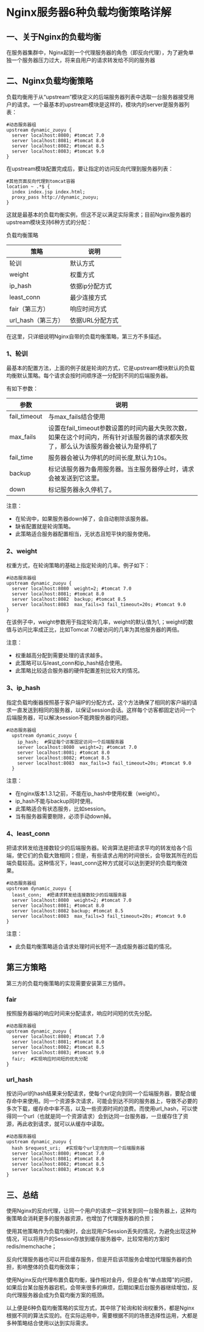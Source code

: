 # Nginx服务器6种负载均衡策略详解

##  一、关于Nginx的负载均衡

在服务器集群中，Nginx起到一个代理服务器的角色（即反向代理），为了避免单独一个服务器压力过大，将来自用户的请求转发给不同的服务器

##  二、Nginx负载均衡策略

负载均衡用于从“upstream”模块定义的后端服务器列表中选取一台服务器接受用户的请求。一个最基本的upstream模块是这样的，模块内的server是服务器列表：

```
#动态服务器组
upstream dynamic_zuoyu {
  server localhost:8080; #tomcat 7.0
  server localhost:8081; #tomcat 8.0
  server localhost:8082; #tomcat 8.5
  server localhost:8083; #tomcat 9.0
}
```

在upstream模块配置完成后，要让指定的访问反向代理到服务器列表：

```
#其他页面反向代理到tomcat容器
location ~ .*$ {
  index index.jsp index.html;
  proxy_pass http://dynamic_zuoyu;
}
```

这就是最基本的负载均衡实例，但这不足以满足实际需求；目前Nginx服务器的upstream模块支持6种方式的分配：

负载均衡策略

| 策略               | 说明            |
| ------------------ | --------------- |
| 轮训               | 默认方式        |
| weight             | 权重方式        |
| ip_hash            | 依据ip分配方式  |
| least_conn         | 最少连接方式    |
| fair（第三方）     | 响应时间方式    |
| url_hash（第三方） | 依据URL分配方式 |

在这里，只详细说明Nginx自带的负载均衡策略，第三方不多描述。

### 1、轮训

最基本的配置方法，上面的例子就是轮询的方式，它是upstream模块默认的负载均衡默认策略。每个请求会按时间顺序逐一分配到不同的后端服务器。

有如下参数：

| 参数         | 说明                                                         |
| ------------ | ------------------------------------------------------------ |
| fail_timeout | 与max_fails结合使用                                          |
| max_fails    | 设置在fail_timeout参数设置的时间内最大失败次数，如果在这个时间内，所有针对该服务器的请求都失败了，那么认为该服务器会被认为是停机了 |
| fail_time    | 服务器会被认为停机的时间长度,默认为10s。                     |
| backup       | 标记该服务器为备用服务器。当主服务器停止时，请求会被发送到它这里。 |
| down         | 标记服务器永久停机了。                                       |

注意：

- 在轮询中，如果服务器down掉了，会自动剔除该服务器。
- 缺省配置就是轮询策略。
- 此策略适合服务器配置相当，无状态且短平快的服务使用。

### 2、weight

权重方式，在轮询策略的基础上指定轮询的几率。例子如下：

```
#动态服务器组
upstream dynamic_zuoyu {
  server localhost:8080  weight=2; #tomcat 7.0
  server localhost:8081; #tomcat 8.0
  server localhost:8082  backup; #tomcat 8.5
  server localhost:8083  max_fails=3 fail_timeout=20s; #tomcat 9.0
}
```

在该例子中，weight参数用于指定轮询几率，weight的默认值为1,；weight的数值与访问比率成正比，比如Tomcat 7.0被访问的几率为其他服务器的两倍。

注意：

- 权重越高分配到需要处理的请求越多。
- 此策略可以与least_conn和ip_hash结合使用。
- 此策略比较适合服务器的硬件配置差别比较大的情况。

### 3、ip_hash

指定负载均衡器按照基于客户端IP的分配方式，这个方法确保了相同的客户端的请求一直发送到相同的服务器，以保证session会话。这样每个访客都固定访问一个后端服务器，可以解决session不能跨服务器的问题。

```
#动态服务器组
  upstream dynamic_zuoyu {
    ip_hash;  #保证每个访客固定访问一个后端服务器
    server localhost:8080  weight=2; #tomcat 7.0
    server localhost:8081; #tomcat 8.0
    server localhost:8082; #tomcat 8.5
    server localhost:8083  max_fails=3 fail_timeout=20s; #tomcat 9.0
  }
```

注意：

- 在nginx版本1.3.1之前，不能在ip_hash中使用权重（weight）。
- ip_hash不能与backup同时使用。
- 此策略适合有状态服务，比如session。
- 当有服务器需要剔除，必须手动down掉。

### 4、least_conn

把请求转发给连接数较少的后端服务器。轮询算法是把请求平均的转发给各个后端，使它们的负载大致相同；但是，有些请求占用的时间很长，会导致其所在的后端负载较高。这种情况下，least_conn这种方式就可以达到更好的负载均衡效果。

```
#动态服务器组
upstream dynamic_zuoyu {
  least_conn;  #把请求转发给连接数较少的后端服务器
  server localhost:8080  weight=2; #tomcat 7.0
  server localhost:8081; #tomcat 8.0
  server localhost:8082 backup; #tomcat 8.5
  server localhost:8083  max_fails=3 fail_timeout=20s; #tomcat 9.0
}
```

注意：

- 此负载均衡策略适合请求处理时间长短不一造成服务器过载的情况。

## 第三方策略

第三方的负载均衡策略的实现需要安装第三方插件。

### fair

按照服务器端的响应时间来分配请求，响应时间短的优先分配。

```
#动态服务器组
upstream dynamic_zuoyu {
  server localhost:8080; #tomcat 7.0
  server localhost:8081; #tomcat 8.0
  server localhost:8082; #tomcat 8.5
  server localhost:8083; #tomcat 9.0
  fair;  #实现响应时间短的优先分配
}
```

### url_hash

按访问url的hash结果来分配请求，使每个url定向到同一个后端服务器，要配合缓存命中来使用。同一个资源多次请求，可能会到达不同的服务器上，导致不必要的多次下载，缓存命中率不高，以及一些资源时间的浪费。而使用url_hash，可以使得同一个url（也就是同一个资源请求）会到达同一台服务器，一旦缓存住了资源，再此收到请求，就可以从缓存中读取。

```
#动态服务器组
upstream dynamic_zuoyu {
  hash $request_uri;  #实现每个url定向到同一个后端服务器
  server localhost:8080; #tomcat 7.0
  server localhost:8081; #tomcat 8.0
  server localhost:8082; #tomcat 8.5
  server localhost:8083; #tomcat 9.0
}
```

## 三、总结

使用Nginx的反向代理，让同一个用户的请求一定转发到同一台服务器上，这种均衡策略会消耗更多的服务器资源，也增加了代理服务器的负担；

使用其他策略作为负载均衡时，会出现用户Session丢失的情况，为避免出现这种情况，可以将用户的Session存放到缓存服务器中，比较常用的方案时redis/memchache；

反向代理服务器也可以开启缓存服务，但是开启该项服务会增加代理服务器的负担，影响整体的负载均衡效率；

使用Nginx反向代理布置负载均衡，操作相对金丹，但是会有“单点故障”的问题，如果后台某台服务器宕机，会带来很多的麻烦，后期如果后台服务器继续增加，反向代理服务器会成为负载均衡方案的瓶颈。

以上便是6种负载均衡策略的实现方式，其中除了轮询和轮询权重外，都是Nginx根据不同的算法实现的。在实际运用中，需要根据不同的场景选择性运用，大都是多种策略结合使用以达到实际需求。